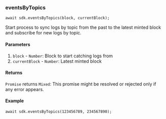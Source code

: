 ### eventsByTopics

```
await sdk.eventsByTopics(block, currentBlock);
```

Start process to sync logs by topic from the past to the latest minted block
and subscribe for new logs by topic.

#### Parameters
1. `block` - `Number`: Block to start catching logs from
2. `currentBlock` - `Number`: Latest minted block

#### Returns

`Promise` returns `Mixed`: This promise might be resolved or rejected only
if any error appears.

#### Example

```
await sdk.eventsByTopics(123456789, 234567890);
```